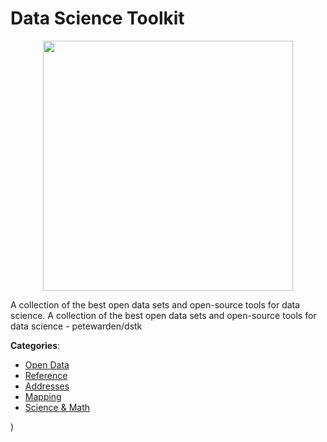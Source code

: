# Data Science Toolkit
<p align="center">
    <img width="400" src="https://raw.githubusercontent.com/apis-list/apis-list/apis/data-science-toolkit/logo_256x256.png" />
</p>

A collection of the best open data sets and open-source tools for data science. A collection of the best open data sets and open-source tools for data science - petewarden/dstk



**Categories**:
- [Open Data](https://github.com/apis-list/apis-list#open-data)
- [Reference](https://github.com/apis-list/apis-list#reference)
- [Addresses](https://github.com/apis-list/apis-list#addresses)
- [Mapping](https://github.com/apis-list/apis-list#mapping)
- [Science & Math](https://github.com/apis-list/apis-list#science-and-math)



)



